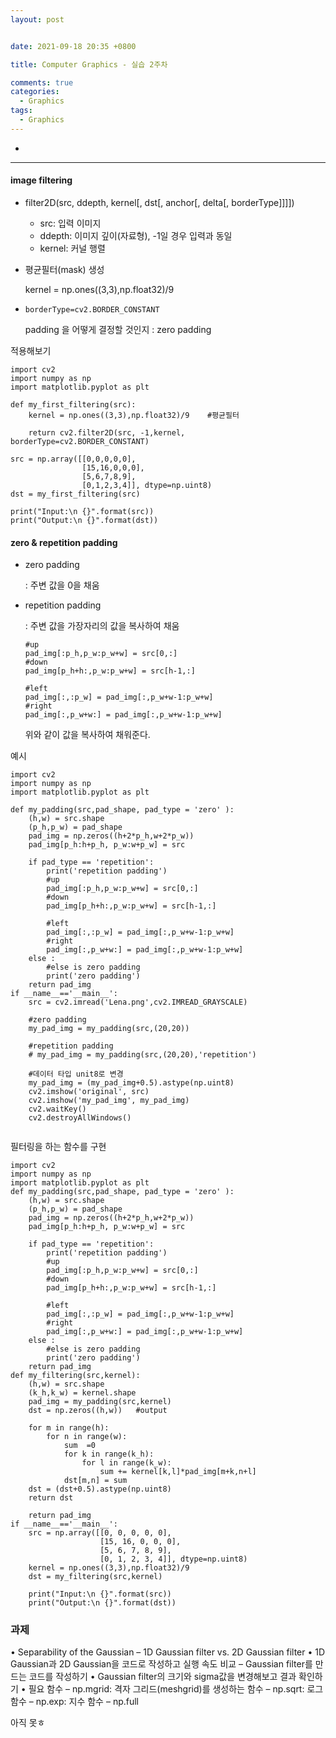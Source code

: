 ```yaml
---
layout: post


date: 2021-09-18 20:35 +0800

title: Computer Graphics - 실습 2주차

comments: true
categories: 
  - Graphics
tags: 
  - Graphics
---
```




  - 

---

#### image filtering



- filter2D(src, ddepth, kernel[, dst[, anchor[, delta[,  borderType]]]]) 
  -  src: 입력 이미지 
  -  ddepth: 이미지 깊이(자료형), -1일 경우 입력과 동일 
  - kernel: 커널 행렬

- 평균필터(mask) 생성

  kernel = np.ones((3,3),np.float32)/9   

- `borderType=cv2.BORDER_CONSTANT`

  padding 을 어떻게 결정할 것인지 :  zero padding



적용해보기

```
import cv2
import numpy as np
import matplotlib.pyplot as plt

def my_first_filtering(src):
    kernel = np.ones((3,3),np.float32)/9    #평균필터

    return cv2.filter2D(src, -1,kernel, borderType=cv2.BORDER_CONSTANT)

src = np.array([[0,0,0,0,0],
                [15,16,0,0,0],
                [5,6,7,8,9],
                [0,1,2,3,4]], dtype=np.uint8)
dst = my_first_filtering(src)

print("Input:\n {}".format(src))
print("Output:\n {}".format(dst))

```



#### zero & repetition padding

- zero padding

  : 주변 값을 0을 채움

  

- repetition padding

  : 주변 값을 가장자리의 값을 복사하여 채움

  ```
  #up
  pad_img[:p_h,p_w:p_w+w] = src[0,:]
  #down
  pad_img[p_h+h:,p_w:p_w+w] = src[h-1,:]
  
  #left
  pad_img[:,:p_w] = pad_img[:,p_w+w-1:p_w+w]
  #right
  pad_img[:,p_w+w:] = pad_img[:,p_w+w-1:p_w+w]
  ```

  위와 같이 값을 복사하여 채워준다. 

예시

```
import cv2
import numpy as np
import matplotlib.pyplot as plt

def my_padding(src,pad_shape, pad_type = 'zero' ):
    (h,w) = src.shape
    (p_h,p_w) = pad_shape
    pad_img = np.zeros((h+2*p_h,w+2*p_w))
    pad_img[p_h:h+p_h, p_w:w+p_w] = src

    if pad_type == 'repetition':
        print('repetition padding')
        #up
        pad_img[:p_h,p_w:p_w+w] = src[0,:]
        #down
        pad_img[p_h+h:,p_w:p_w+w] = src[h-1,:]

        #left
        pad_img[:,:p_w] = pad_img[:,p_w+w-1:p_w+w]
        #right
        pad_img[:,p_w+w:] = pad_img[:,p_w+w-1:p_w+w]
    else :
        #else is zero padding
        print('zero padding')
    return pad_img
if __name__=='__main__':
    src = cv2.imread('Lena.png',cv2.IMREAD_GRAYSCALE)

    #zero padding
    my_pad_img = my_padding(src,(20,20))

    #repetition padding
    # my_pad_img = my_padding(src,(20,20),'repetition')

    #데이터 타입 unit8로 변경
    my_pad_img = (my_pad_img+0.5).astype(np.uint8)
    cv2.imshow('original', src)
    cv2.imshow('my_pad_img', my_pad_img)
    cv2.waitKey()
    cv2.destroyAllWindows()


```



필터링을 하는 함수를 구현

```
import cv2
import numpy as np
import matplotlib.pyplot as plt
def my_padding(src,pad_shape, pad_type = 'zero' ):
    (h,w) = src.shape
    (p_h,p_w) = pad_shape
    pad_img = np.zeros((h+2*p_h,w+2*p_w))
    pad_img[p_h:h+p_h, p_w:w+p_w] = src

    if pad_type == 'repetition':
        print('repetition padding')
        #up
        pad_img[:p_h,p_w:p_w+w] = src[0,:]
        #down
        pad_img[p_h+h:,p_w:p_w+w] = src[h-1,:]

        #left
        pad_img[:,:p_w] = pad_img[:,p_w+w-1:p_w+w]
        #right
        pad_img[:,p_w+w:] = pad_img[:,p_w+w-1:p_w+w]
    else :
        #else is zero padding
        print('zero padding')
    return pad_img
def my_filtering(src,kernel):
    (h,w) = src.shape
    (k_h,k_w) = kernel.shape
    pad_img = my_padding(src,kernel)
    dst = np.zeros((h,w))   #output

    for m in range(h):
        for n in range(w):
            sum  =0
            for k in range(k_h):
                for l in range(k_w):
                    sum += kernel[k,l]*pad_img[m+k,n+l]
            dst[m,n] = sum
    dst = (dst+0.5).astype(np.uint8)
    return dst

    return pad_img
if __name__=='__main__':
    src = np.array([[0, 0, 0, 0, 0],
                    [15, 16, 0, 0, 0],
                    [5, 6, 7, 8, 9],
                    [0, 1, 2, 3, 4]], dtype=np.uint8)
    kernel = np.ones((3,3),np.float32)/9
    dst = my_filtering(src,kernel)

    print("Input:\n {}".format(src))
    print("Output:\n {}".format(dst))
```



### 과제

• Separability of the Gaussian – 1D Gaussian filter vs. 2D Gaussian filter • 1D Gaussian과 2D Gaussian을 코드로 작성하고 실행 속도 비교 – Gaussian filter를 만드는 코드를 작성하기 • Gaussian filter의 크기와 sigma값을 변경해보고 결과 확인하기 • 필요 함수 – np.mgrid: 격자 그리드(meshgrid)를 생성하는 함수 – np.sqrt: 로그 함수 – np.exp: 지수 함수 – np.full



아직 못ㅎ
